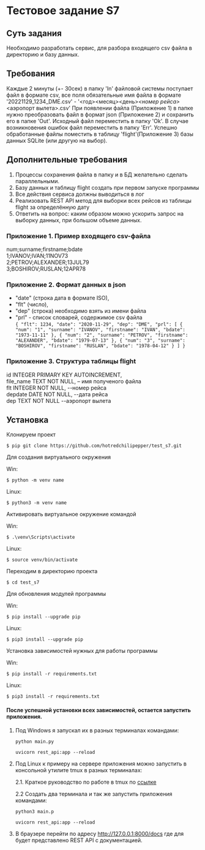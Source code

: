 # Тестовое задание S7  

## Суть задания

Необходимо разработать сервис, для разбора входящего csv файла в директорию и базу данных.

## Требования

Каждые 2 минуты (+- 30сек) в папку 'In' файловой системы поступает файл в формате csv, все поля обязательные имя файла в формате '20221129_1234_DME.csv' - '<год><месяц><день>_<номер рейса>_<аэропорт вылета>.csv'
При появлении файла (Приложение 1) в папке нужно преобразовать файл в формат json (Приложение 2) и сохранить его в папке 'Out'. Исходный файл переместить в папку 'Ok'. В случае возникновения ошибок файл переместить в папку 'Err'. Успешно обработанные файлы поместить в таблицу 'flight'(Приложение 3) базы данных SQLite (или другую на выбор). 

## Дополнительные требования
1.	Процессы сохранения файла в папку и в БД желательно сделать параллельными.
2.	Базу данных и таблицу flight создать при первом запуске программы
3.	Все действия сервиса должны выводиться в лог
4.	Реализовать REST API метод для выборки всех рейсов из таблицы flight за определённую дату
5.	Ответить на вопрос: каким образом можно ускорить запрос на выборку данных, при большом объеме данных.

### Приложение 1. Пример входящего csv-файла
num;surname;firstname;bdate  
1;IVANOV;IVAN;11NOV73  
2;PETROV;ALEXANDER;13JUL79  
3;BOSHIROV;RUSLAN;12APR78  

### Приложение 2. Формат данных в json
 
+ "date" (строка дата в формате ISO),  
+ "flt" (число),  
+ "dep" (строка) необходимо взять из имени файла  
+ "prl" - список словарей, содержимое csv файла  
`{
    "flt": 1234,
    "date": "2020-11-29",
    "dep": "DME",
    "prl": [
        {
            "num": "1",
            "surname": "IVANOV",
            "firstname": "IVAN",
            "bdate": "1973-11-11"
        },
        {
            "num": "2",
            "surname": "PETROV",
            "firstname": "ALEXANDER",
            "bdate": "1979-07-13"
        },
        {
            "num": "3",
            "surname": "BOSHIROV",
            "firstname": "RUSLAN",
            "bdate": "1978-04-12"
        }
    ]
}`

### Приложение 3. Структура таблицы flight
  id INTEGER PRIMARY KEY AUTOINCREMENT,  
  file_name TEXT NOT NULL, – имя полученого файла  
  flt INTEGER NOT NULL,  --номер рейса  
  depdate DATE NOT NULL, --дата рейса  
  dep TEXT NOT NULL --аэропорт вылета  


## Установка

Клонируем проект  

    $ pip git clone https://github.com/hotredchilipepper/test_s7.git 
    
Для создания виртуального окружения   

Win:  

    $ python -m venv name  
Linux:  

    $ python3 -m venv name  
    
Активировать виртуальное окружение командой  

Win:  

    $ .\venv\Scripts\activate  
    
Linux:  

    $ source venv/bin/activate  
    
Переходим в директорию проекта  

    $ cd test_s7  
    
Для обновления модулей программы  

Win:  

    $ pip install --upgrade pip  
    
Linux:  

    $ pip3 install --upgrade pip  

Установка зависимостей нужных для работы программы  

Win:  

    $ pip install -r requirements.txt  
    
Linux:  

    $ pip3 install -r requirements.txt  

#### После успешной установки всех зависимостей, остается запустить приложения.
1. Под Windows я запускал их в разных терминалах командами:
    
    `python main.py`
    
    `uvicorn rest_api:app --reload`
   
2. Под Linux к примеру на сервере приложения можно запустить в консольной утилите tmux в разных терминалах:

    2.1. Краткое руководство по работе в tmux по [ссылке](https://habr.com/ru/post/327630/)

    2.2 Создать два терминала и так же запустить приложения командами:

    `python3 main.p` 

    `uvicorn rest_api:app --reload`
    
3. В браузере перейти по адресу http://127.0.0.1:8000/docs где для будет представлено REST API с документацией.


